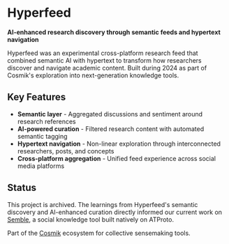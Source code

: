 # Hyperfeed

**AI-enhanced research discovery through semantic feeds and hypertext navigation**

Hyperfeed was an experimental cross-platform research feed that combined semantic AI with hypertext to transform how researchers discover and navigate academic content. Built during 2024 as part of Cosmik's exploration into next-generation knowledge tools.

## Key Features
- **Semantic layer** - Aggregated discussions and sentiment around research references
- **AI-powered curation** - Filtered research content with automated semantic tagging
- **Hypertext navigation** - Non-linear exploration through interconnected researchers, posts, and concepts
- **Cross-platform aggregation** - Unified feed experience across social media platforms

## Status
This project is archived. The learnings from Hyperfeed's semantic discovery and AI-enhanced curation directly informed our current work on [Semble](https://github.com/cosmik-network/semble), a social knowledge tool built natively on ATProto.

Part of the [Cosmik](https://cosmik.network) ecosystem for collective sensemaking tools.

